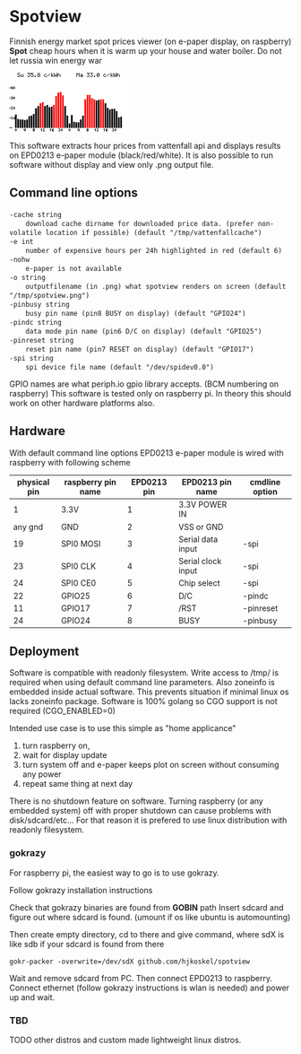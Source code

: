# Spotview
Finnish energy market spot prices viewer (on e-paper display, on raspberry)
**Spot** cheap hours when it is warm up your house and water boiler. Do not let russia win energy war

![example output](./doc/spotview.png)

This software extracts hour prices from vattenfall api and displays results on EPD0213 e-paper module (black/red/white).
It is also possible to run software without display and view only .png output file.

## Command line options

```
-cache string
   	download cache dirname for downloaded price data. (prefer non-volatile location if possible) (default "/tmp/vattenfallcache")
-e int
   	number of expensive hours per 24h highlighted in red (default 6)
-nohw
   	e-paper is not available
-o string
   	outputfilename (in .png) what spotview renders on screen (default "/tmp/spotview.png")
-pinbusy string
   	busy pin name (pin8 BUSY on display) (default "GPIO24")
-pindc string
    data mode pin name (pin6 D/C on display) (default "GPIO25")
-pinreset string
    reset pin name (pin7 RESET on display) (default "GPIO17")
-spi string
    spi device file name (default "/dev/spidev0.0")
```

GPIO names are what periph.io gpio library accepts. (BCM numbering on raspberry)
This software is tested only on raspberry pi. In theory this should work on other hardware platforms also.

## Hardware

With default command line options EPD0213 e-paper module is wired with raspberry with following scheme

| physical pin | raspberry pin name | EPD0213 pin | EPD0213 pin name | cmdline option|
|--------------| -------------------|-------------|------------------|---------------|
|  1		   | 3.3V               | 1           |   3.3V POWER IN  |  |
|   any gnd    |  GND               | 2           |   VSS or GND     |  |
|  19          | SPI0 MOSI          | 3           | Serial data input| -spi |
|  23          | SPI0 CLK           | 4           |Serial clock input| -spi |
| 24           | SPI0 CE0           | 5			  | Chip select      | -spi |
| 22           | GPIO25             | 6           | D/C | -pindc |
| 11 	       | GPIO17				| 7			  | /RST | -pinreset |
| 24		   | GPIO24				| 8 | BUSY | -pinbusy |

## Deployment

Software is compatible with readonly filesystem. Write access to /tmp/ is required when using default command line parameters.
Also zoneinfo is embedded inside actual software. This prevents situation if minimal linux os lacks zoneinfo package. Software is 100% golang so CGO support is not required (CGO_ENABLED=0)

Intended use case is to use this simple as "home applicance"
1. turn raspberry on, 
2. wait for display update
3. turn system off and e-paper keeps plot on screen without consuming any power
4. repeat same thing at next day

There is no shutdown feature on software. Turning raspberry (or any embedded system) off with proper shutdown can cause problems with disk/sdcard/etc... For that reason it is prefered to use linux distribution with readonly filesystem.

### gokrazy
For raspberry pi, the easiest way to go is to use gokrazy.

Follow gokrazy installation instructions


Check that gokrazy binaries are found from **GOBIN** path
Insert sdcard and figure out where sdcard is found. (umount if os like ubuntu is automounting)

Then create empty directory, cd to there and give command, where sdX is like sdb if your sdcard is found from there
```
gokr-packer -overwrite=/dev/sdX github.com/hjkoskel/spotview
```
Wait and remove sdcard from PC.
Then connect EPD0213 to raspberry. Connect ethernet (follow gokrazy instructions is wlan is needed) and power up and wait.

### TBD

TODO other distros and custom made lightweight linux distros.